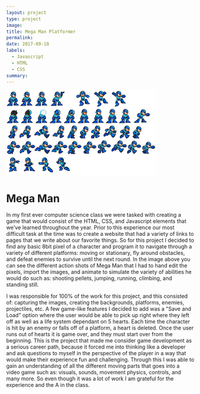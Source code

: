 ```yaml
---
layout: project
type: project
image: 
title: Mega Man Platformer
permalink: 
date: 2017-09-10
labels:
  - Javascript
  - HTML
  - CSS
summary: 
---
```


<img src="../images/megaman.png" />

# Mega Man

In my first ever computer science class we were tasked with creating a game that would consist of the HTML, CSS, and Javascript elements that we've learned throughout the year. Prior to this experience our most difficult task at the time was to create a website that had a variety of links to pages that we write about our favorite things. So for this project I decided to find any basic 8bit pixel of a character and program it to navigate through a variety of different platforms: moving or stationary, fly around obstacles, and defeat enemies to survive until the next round. In the image above you can see the different action shots of Mega Man that I had to hand edit the pixels, import the images, and animate to simulate the variety of abilities he would do such as: shooting pellets, jumping, running, climbing, and standing still. 

I was responsible for 100% of the work for this project, and this consisted of: capturing the images, creating the backgrounds, platforms, enemies, projectiles, etc. A few game-like features I decided to add was a "Save and Load" option where the user would be able to pick up right where they left off as well as a life system dependant on 5 hearts. Each time the character is hit by an enemy or falls off of a platform, a heart is deleted. Once the user runs out of hearts it is game over, and they must start over from the beginning. This is the project that made me consider game development as a serious career path, because it forced me into thinking like a developer and ask questions to myself in the perspective of the player in a way that would make their experience fun and challenging. Through this I was able to gain an understanding of all the different moving parts that goes into a video game such as: visuals, sounds, movement physics, controls, and many more. So even though it was a lot of work I am grateful for the experience and the A in the class.
